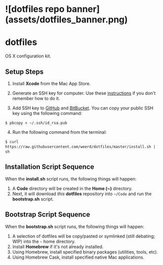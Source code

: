 <h1>![dotfiles repo banner](assets/dotfiles_banner.png)</h1>

# dotfiles
OS X configuration kit.

## Setup Steps

1) Install **Xcode** from the Mac App Store.

2) Generate an SSH key for computer. Use these [instructions](https://help.github.com/articles/generating-ssh-keys/) if you don't remember how to do it.

3) Add SSH key to [GitHub](https://github.com) and [BitBucket](https://bitbucket.com).
You can copy your public SSH key using the following command:

```shell
$ pbcopy < ~/.ssh/id_rsa.pub
```

4) Run the following command from the terminal:

```shell
$ curl https://raw.githubusercontent.com/weerd/dotfiles/master/install.sh | sh
```



## Installation Script Sequence

When the **install.sh** script runs, the following things will happen:

1. A **Code** directory will be created in the **Home (~)** directory.
1. Next, it will download _this_ **dotfiles** repository into `~/Code` and run the **bootstrap.sh** script.


## Bootstrap Script Sequence

When the **bootstrap.sh** script runs, the following things will happen:

1. A selection of dotfiles will be copy/pasted or symlinked (still debating; WIP) into the `~` home directory.
1. Install **Homebrew** if it's not already installed.
1. Using Homebrew, install specified binary packages (utilities, tools, etc).
1. Using Homebrew Cask, install specified native Mac applications.


